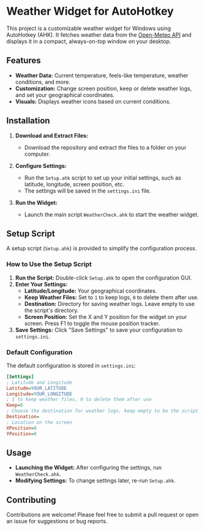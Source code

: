 # Weather Widget for AutoHotkey

This project is a customizable weather widget for Windows using AutoHotkey (AHK). It fetches weather data from the [Open-Meteo API](https://open-meteo.com/) and displays it in a compact, always-on-top window on your desktop.

## Features

- **Weather Data:** Current temperature, feels-like temperature, weather conditions, and more.
- **Customization:** Change screen position, keep or delete weather logs, and set your geographical coordinates.
- **Visuals:** Displays weather icons based on current conditions.

## Installation

1. **Download and Extract Files:**
   - Download the repository and extract the files to a folder on your computer.

2. **Configure Settings:**
   - Run the `Setup.ahk` script to set up your initial settings, such as latitude, longitude, screen position, etc.
   - The settings will be saved in the `settings.ini` file.

3. **Run the Widget:**
   - Launch the main script `WeatherCheck.ahk` to start the weather widget.

## Setup Script

A setup script (`Setup.ahk`) is provided to simplify the configuration process. 

### How to Use the Setup Script

1. **Run the Script:** Double-click `Setup.ahk` to open the configuration GUI.
2. **Enter Your Settings:** 
   - **Latitude/Longitude:** Your geographical coordinates.
   - **Keep Weather Files:** Set to `1` to keep logs, `0` to delete them after use.
   - **Destination:** Directory for saving weather logs. Leave empty to use the script's directory.
   - **Screen Position:** Set the X and Y position for the widget on your screen. Press F1 to toggle the mouse position tracker.
3. **Save Settings:** Click "Save Settings" to save your configuration to `settings.ini`.

### Default Configuration

The default configuration is stored in `settings.ini`:

```ini
[Settings]
; Latitude and Longitude
Latitude=YOUR_LATITUDE
Longitude=YOUR_LONGITUDE
; 1 to keep weather files, 0 to delete them after use
Keep=0
; Choose the destination for weather logs, keep empty to be the script's location
Destination=
; Location on the screen
XPosition=0
YPosition=0
```

## Usage

- **Launching the Widget:** After configuring the settings, run `WeatherCheck.ahk`.
- **Modifying Settings:** To change settings later, re-run `Setup.ahk`.

## Contributing

Contributions are welcome! Please feel free to submit a pull request or open an issue for suggestions or bug reports.
